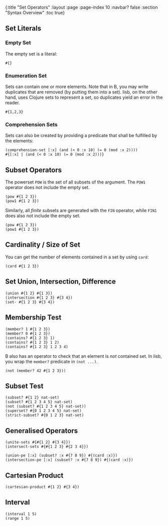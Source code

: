 {:title "Set Operators"
 :layout :page
 :page-index 10
 :navbar? false
 :section "Syntax Overview"
 :toc true}



## Set Literals

### Empty Set 
The empty set is a literal:

```lisb
#{}
```

### Enumeration Set
Sets can contain one or more elements.
Note that in B, you may write duplicates that are removed (by putting them into a set).
lisb, on the other hand, uses Clojure sets to represent a set,
so duplicates yield an error in the reader.

```lisb
#{1,2,3}
```

### Comprehension Sets

Sets can also be created by providing a predicate that shall be fulfilled by the elements:


```lisb
(comprehension-set [:x] (and (< 0 :x 10) (= 0 (mod :x 2))))
#{[:x] | (and (< 0 :x 10) (= 0 (mod :x 2)))}
```



## Subset Operators

The powerset `POW` is the set of all subsets of the argument.
The `POW1` operator does not include the empty set.

```lisb
(pow #{1 2 3})
(pow1 #{1 2 3})
```

Similarly, all *finite* subsets are generated with the `FIN` operator,
while `FIN1` does also not include the empty set.
```lisb
(pow #{1 2 3})
(pow1 #{1 2 3})
```

## Cardinality / Size of Set

You can get the number of elements contained in a set by using `card`:

```lisb
(card #{1 2 3})
```

## Set Union, Intersection, Difference


```lisb
(union #{1 2} #{1 3})
(intersection #{1 2 3} #{3 4})
(set- #{1 2 3} #{3 4})
```

## Membership Test

```lisb
(member? 1 #{1 2 3})
(member? 0 #{1 2 3})
(contains? #{1 2 3} 1)
(contains? #{1 2 3} 1 2)
(contains? #{1 2 3} 1 2 3 4)
```

B also has an operator to check that an element is *not* contained set.
In lisb, you wrap the `member?` predicate in `(not ...)`.

```lisb
(not (member? 42 #{1 2 3}))
```

## Subset Test

```lisb
(subset? #{1 2} nat-set)
(subset? #{1 2 3 4 5} nat-set)
(not (subset? #{1 2 3 4 5} nat-set))
(superset? #{0 1 2 3 4 5} nat-set)
(strict-subset? #{0 1 2 3} nat-set)
```

## Generalised Operators

```lisb
(unite-sets #{#{1 2} #{3 4}})
(intersect-sets #{#{1 2 3} #{2 3 4}})
```

```lisb
(union-pe [:x] (subset? :x #{7 8 9}) #{(card :x)})
(intersection-pe [:x] (subset? :x #{7 8 9}) #{(card :x)})
```


## Cartesian Product

```lisb
(cartesian-product #{1 2} #{3 4})
```


## Interval

```lisb
(interval 1 5)
(range 1 5)
```
